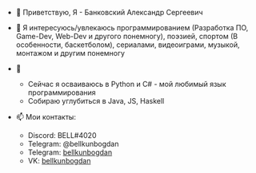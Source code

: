 - 👋 Приветствую, Я - Банковский Александр Сергеевич
- 👀 Я интересуюсь/увлекаюсь программированием (Разработка ПО, Game-Dev, Web-Dev и другого понемногу), поэзией, спортом (В особенности, баскетболом), сериалами, видеоиграми, музыкой, монтажом и другим понемногу
- 🌱 
  - Сейчас я осваиваюсь в Python и C# - мой любимый язык программирования
  - Собираю углубиться в Java, JS, Haskell
  
- 📫 Мои контакты:

  - Discord: BELL#4020  
  - Telegram: @bellkunbogdan  
  - Telegram: [bellkunbogdan](t.me/bellkunbogdan)  
  - VK: [bellkunbogdan](vk.com/bellkunbogdan)
